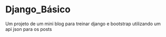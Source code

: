 # Django_Básico
 Um projeto de um mini blog para treinar django e bootstrap utilizando um api json para os posts 
